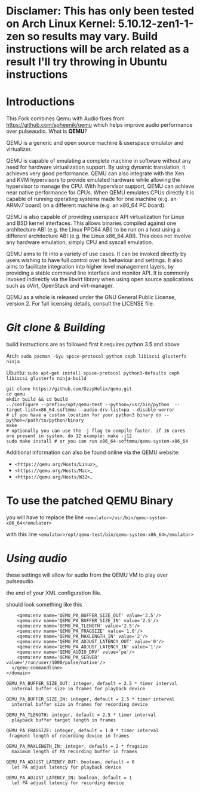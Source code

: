 Disclamer: This has only been tested on Arch Linux Kernel: 5.10.12-zen1-1-zen so results may vary. Build instructions will be arch related as a result I'll try throwing in Ubuntu instructions
===========


Introductions
===========
This Fork combines Qemu with Audio fixes from https://github.com/spheenik/qemu 
which helps improve audio performance over pulseaudio.
What is **QEMU**?

QEMU is a generic and open source machine & userspace emulator and
virtualizer.

QEMU is capable of emulating a complete machine in software without any
need for hardware virtualization support. By using dynamic translation,
it achieves very good performance. QEMU can also integrate with the Xen
and KVM hypervisors to provide emulated hardware while allowing the
hypervisor to manage the CPU. With hypervisor support, QEMU can achieve
near native performance for CPUs. When QEMU emulates CPUs directly it is
capable of running operating systems made for one machine (e.g. an ARMv7
board) on a different machine (e.g. an x86_64 PC board).

QEMU is also capable of providing userspace API virtualization for Linux
and BSD kernel interfaces. This allows binaries compiled against one
architecture ABI (e.g. the Linux PPC64 ABI) to be run on a host using a
different architecture ABI (e.g. the Linux x86_64 ABI). This does not
involve any hardware emulation, simply CPU and syscall emulation.

QEMU aims to fit into a variety of use cases. It can be invoked directly
by users wishing to have full control over its behaviour and settings.
It also aims to facilitate integration into higher level management
layers, by providing a stable command line interface and monitor API.
It is commonly invoked indirectly via the libvirt library when using
open source applications such as oVirt, OpenStack and virt-manager.

QEMU as a whole is released under the GNU General Public License,
version 2. For full licensing details, consult the LICENSE file.


***Git clone & Building***
========
build instructions are as followed 
first it requires python 3.5 and above

Arch: ```sudo pacman -Syu spice-protocol python ceph libiscsi glusterfs ninja```

Ubuntu: ```sudo apt-get install spice-protocol python3-defaults ceph libiscsi glusterfs ninja-build``` 


 ``` 
git clone https://github.com/OzzyHelix/qemu.git
cd qemu
mkdir build && cd build
../configure --prefix=/opt/qemu-test --python=/usr/bin/python  --target-list=x86_64-softmmu --audio-drv-list=pa --disable-werror
# if you have a custom location for your python3 binary do --python=/path/to/python/binary
make 
# optionally you can use the -j flag to compile faster. if 16 cores are present in system. do 12 example: make -j12
sudo make install # or you can run x86_64-softmmu/qemu-system-x86_64
  ```

Additional information can also be found online via the QEMU website:

* `<https://qemu.org/Hosts/Linux>`_
* `<https://qemu.org/Hosts/Mac>`_
* `<https://qemu.org/Hosts/W32>`_


# To use the patched QEMU Binary  
you will have to replace the line ```<emulator>/usr/bin/qemu-system-x86_64</emulator>```

with this line ```<emulator>/opt/qemu-test/bin/qemu-system-x86_64</emulator>```


***Using audio***
=============
these settings will allow for audio from the QEMU VM to play over pulseaudio

the end of your XML configuration file.

should look something like this

```<qemu:commandline>
    <qemu:env name='QEMU_PA_BUFFER_SIZE_OUT' value='2.5'/>
    <qemu:env name='QEMU_PA_BUFFER_SIZE_IN' value='2.5'/>
    <qemu:env name='QEMU_PA_TLENGTH' value='2.5'/>
    <qemu:env name='QEMU_PA_FRAGSIZE' value='1.0'/>
    <qemu:env name='QEMU_PA_MAXLENGTH_IN' value='2'/>
    <qemu:env name='QEMU_PA_ADJUST_LATENCY_OUT' value='0'/>
    <qemu:env name='QEMU_PA_ADJUST_LATENCY_IN' value='1'/>
    <qemu:env name='QEMU_AUDIO_DRV' value='pa'/>
    <qemu:env name='QEMU_PA_SERVER' value='/run/user/1000/pulse/native'/>
  </qemu:commandline>
</domain>
```

```
QEMU_PA_BUFFER_SIZE_OUT: integer, default = 2.5 * timer interval
  internal buffer size in frames for playback device

QEMU_PA_BUFFER_SIZE_IN: integer, default = 2.5 * timer interval
  internal buffer size in frames for recording device

QEMU_PA_TLENGTH: integer, default = 2.5 * timer interval
  playback buffer target length in frames

QEMU_PA_FRAGSIZE: integer, default = 1.0 * timer interval
 fragment length of recording device in frames

QEMU_PA_MAXLENGTH_IN: integer, default = 2 * fragsize
  maximum length of PA recording buffer in frames

QEMU_PA_ADJUST_LATENCY_OUT: boolean, default = 0
  let PA adjust latency for playback device

QEMU_PA_ADJUST_LATENCY_IN: boolean, default = 1
  let PA adjust latency for recording device

```
